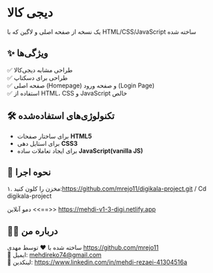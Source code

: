 # دیجی کالا
یک نسخه از صفحه اصلی و لاگین که با HTML/CSS/JavaScript ساخته شده

## ✨ ویژگی‌ها
✅ طراحی مشابه دیجی‌کالا  
✅ طراحی برای دسکتاپ  
✅ صفحه اصلی (Homepage) و صفحه ورود (Login Page)  
✅ استفاده از HTML، CSS و JavaScript خالص  

## 🛠️ تکنولوژی‌های استفاده‌شده
- برای ساختار صفحات **HTML5**
- برای استایل دهی **CSS3**
- برای ایجاد تعاملات ساده **JavaScript(vanilla JS)**


  
## 🚀 نحوه اجرا
۱. مخزن را کلون کنید:https://github.com/mrejo11/digikala-project.git / Cd digikala-project

دمو آنلاین <<==>> https://mehdi-v1-3-digi.netlify.app


## 👨‍💻 درباره من

ساخته شده با ❤️ توسط مهدی https://github.com/mrejo11  
📧 ایمیل: mehdireko74@gmail.com  
📌 لینکدین: https://www.linkedin.com/in/mehdi-rezaei-41304516a








